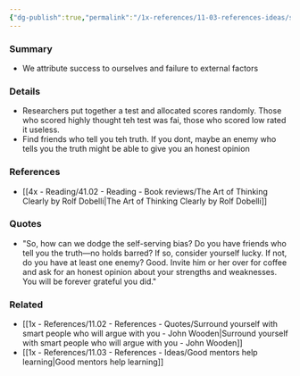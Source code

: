 ```yaml
---
{"dg-publish":true,"permalink":"/1x-references/11-03-references-ideas/self-serving-bias/"}
---
```



### Summary
- We attribute success to ourselves and failure to external factors

### Details
- Researchers put together a test and allocated scores randomly. Those who scored highly thought teh test was fai, those who scored low rated it useless.
- Find friends who tell you teh truth. If you dont, maybe an enemy who tells you the truth might be able to give you an honest opinion

### References
- [[4x - Reading/41.02 - Reading - Book reviews/The Art of Thinking Clearly by Rolf Dobelli\|The Art of Thinking Clearly by Rolf Dobelli]]

### Quotes
- "So, how can we dodge the self-serving bias? Do you have friends who tell you the truth—no holds barred? If so, consider yourself lucky. If not, do you have at least one enemy? Good. Invite him or her over for coffee and ask for an honest opinion about your strengths and weaknesses. You will be forever grateful you did."


### Related
- [[1x - References/11.02 - References - Quotes/Surround yourself with smart people who will argue with you - John Wooden\|Surround yourself with smart people who will argue with you - John Wooden]]
- [[1x - References/11.03 - References - Ideas/Good mentors help learning\|Good mentors help learning]]